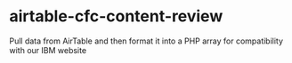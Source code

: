 # airtable-cfc-content-review
Pull data from AirTable and then format it into a PHP array for compatibility with our IBM website
